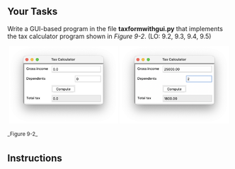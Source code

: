 <!-- manual -->

## Your Tasks

Write a GUI-based program in the file **taxformwithgui.py** that implements the tax calculator program shown in _Figure 9-2_. (LO: 9.2, 9.3, 9.4, 9.5)

<p align="center">
    <img src="../assets/9.2a.png" width="49%" alt="Image 1">
    <img src="../assets/9.2b.png" width="49%" alt="Image 2">
</p>
 <sup>_Figure 9-2_</sup>

## Instructions
